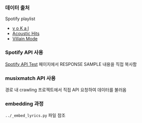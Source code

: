 ### 데이터 출처
Spotify playlist

- [v o K a l](https://open.spotify.com/playlist/37i9dQZF1DX8eqay1FtdMm?si=1012fc3ff2ff4724)
- [Acoustic Hits](https://open.spotify.com/playlist/37i9dQZF1DX4VvfRBFClxm?si=11de4daf9c9545c5)
- [Villain Mode](https://open.spotify.com/playlist/37i9dQZF1DX3R7OWWGN4gH?si=0e4c03d9bf6d4df1)

### Spotify API 사용
[Spotify API Test](https://developer.spotify.com/documentation/web-api/reference/get-playlists-tracks) 페이지에서 RESPONSE SAMPLE 내용을 직접 복사함

### musixmatch API 사용
경로 내 crawling 프로젝트에서 직접 API 요청하여 데이터를 불러옴

### embedding 과정
`../_embed_lyrics.py` 파일 참조